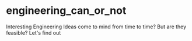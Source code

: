 # engineering_can_or_not
Interesting Engineering Ideas come to mind from time to time? But are they feasible? Let's find out
